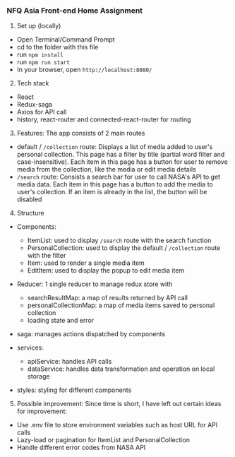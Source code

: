 ### NFQ Asia Front-end Home Assignment

1. Set up (locally)
- Open Terminal/Command Prompt
- cd to the folder with this file
- run `npm install`
- run `npm run start`
- In your browser, open `http://localhost:8080/`


2. Tech stack
- React
- Redux-saga
- Axios for API call
- history, react-router and connected-react-router for routing

3. Features: The app consists of 2 main routes
- default / `/collection` route: Displays a list of media added to user's personal collection. This page has a filter by title (partial word filter and case-insensitive). Each item in this page has a button for user to remove media from the collection, like the media or edit media details
- `/search` route: Consists a search bar for user to call NASA's API to get media data. Each item in this page has a button to add the media to user's collection. If an item is already in the list, the button will be disabled

4. Structure
- Components: 
  - ItemList: used to display `/search` route with the search function
  - PersonalCollection: used to display the default / `/collection` route with the filter
  - Item: used to render a single media item
  - EditItem: used to display the popup to edit media item

- Reducer: 1 single reducer to manage redux store with
  - searchResultMap: a map of results returned by API call
  - personalCollectionMap: a map of media items saved to personal collection
  - loading state and error 

- saga: manages actions dispatched by components
- services: 
  - apiService: handles API calls
  - dataService: handles data transformation and operation on local storage
- styles: styling for different components

5. Possible improvement: Since time is short, I have left out certain ideas for improvement:
- Use .env file to store environment variables such as host URL for API calls
- Lazy-load or pagination for ItemList and PersonalCollection
- Handle different error codes from NASA API
  
